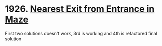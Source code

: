 # 1926. [Nearest Exit from Entrance in Maze](https://leetcode.com/problems/nearest-exit-from-entrance-in-maze/description/)

First two solutions doesn't work, 3rd is working and 4th is refactored final solution